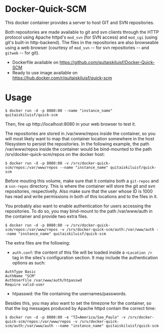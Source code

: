 # Docker-Quick-SCM

This docker container provides a server to host GIT and SVN repositories.

Both repositories are made available to git and svn clients through the HTTP protocol using Apache httpd's ``mod_svn`` (for SVN access) and ``mod_cgi`` (using git's built-in http-backend). The files in the repositories are also browseable using a web browser (courtesy of ``mod_svn`` -- for svn repositories -- and ``gitweb`` -- for git).

* Dockerfile available on https://github.com/quitaiskiluisf/Docker-Quick-SCM
* Ready to use image available on https://hub.docker.com/r/quitaiskiluisf/quick-scm

# Usage

```
$ docker run -d -p 8080:80 --name "instance_name" quitaiskiluisf/quick-scm
```

Then, fire up http://localhost:8080 in your web browser to test it.

The repositories are stored in /var/www/repos inside the container, so you will most likely want to map that container location somewhere in the host filesystem to persist the repositories. In the following example, the path /var/www/repos inside the container would be bind-mounted to the path /srv/docker-quick-scm/repos on the docker host:

```
$ docker run -d -p 8080:80 -v /srv/docker-quick-scm/repos:/var/www/repos --name "instance_name" quitaiskiluisf/quick-scm
```

Before mouting this volume, make sure that it contains both a ``git-repos`` and a ``svn-repos`` directory. This is where the container will store the git and svn repositories, respectivelly. Also make sure that the user whose ID is 1000 has read and write permissions in both of this locations and to the files in it.

You probably also want to enable authentication for users accessing the repositories. To do so, you may bind-mount to the path /var/www/auth in the container and provide two extra files.

```
$ docker run -d -p 8080:80 -v /srv/docker-quick-scm/repos:/var/www/repos -v /srv/docker-quick-scm/auth:/var/www/auth --name "instance_name" quitaiskiluisf/quick-scm
```

The extra files are the following:

* ``auth.conf``: the content of this file will be loaded inside a ``<Location />`` tag in the sites's configuration section. It may include the authentication options as such:

```
AuthType Basic
AuthName "SCM"
AuthUserFile /var/www/auth/htpasswd
Require valid-user
```

* htpasswd: the file containing the usernames/passwords.

Besides this, you may also want to set the timezone for the container, so that the log messages produced by Apache httpd contain the correct time:

```
$ docker run -d -p 8080:80 -e "TZ=America/Sao_Paulo" -v /srv/docker-quick-scm/repos:/var/www/repos -v /srv/docker-quick-scm/auth:/var/www/auth --name "instance_name" quitaiskiluisf/quick-scm
```

